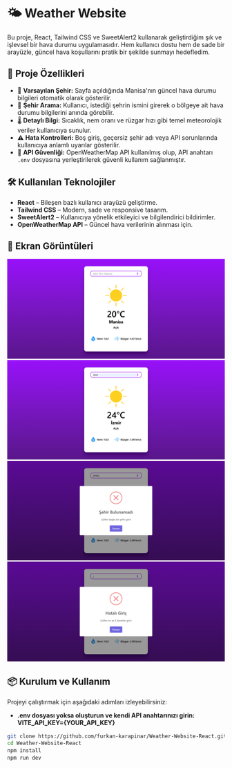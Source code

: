 # 🌤️ Weather Website

Bu proje, React, Tailwind CSS ve SweetAlert2 kullanarak geliştirdiğim şık ve işlevsel bir hava durumu uygulamasıdır. Hem kullanıcı dostu hem de sade bir arayüzle, güncel hava koşullarını pratik bir şekilde sunmayı hedefledim.

## 🚀 Proje Özellikleri

- 📍 **Varsayılan Şehir:** Sayfa açıldığında Manisa'nın güncel hava durumu bilgileri otomatik olarak gösterilir.
- 🔎 **Şehir Arama:** Kullanıcı, istediği şehrin ismini girerek o bölgeye ait hava durumu bilgilerini anında görebilir.
- 🌡️ **Detaylı Bilgi:** Sıcaklık, nem oranı ve rüzgar hızı gibi temel meteorolojik veriler kullanıcıya sunulur.
- ⚠️ **Hata Kontrolleri:** Boş giriş, geçersiz şehir adı veya API sorunlarında kullanıcıya anlamlı uyarılar gösterilir.
- 🔐 **API Güvenliği:** OpenWeatherMap API kullanılmış olup, API anahtarı `.env` dosyasına yerleştirilerek güvenli kullanım sağlanmıştır.

## 🛠️ Kullanılan Teknolojiler

- **React** – Bileşen bazlı kullanıcı arayüzü geliştirme.
- **Tailwind CSS** – Modern, sade ve responsive tasarım.
- **SweetAlert2** – Kullanıcıya yönelik etkileyici ve bilgilendirici bildirimler.
- **OpenWeatherMap API** – Güncel hava verilerinin alınması için.

## 📸 Ekran Görüntüleri

![Ana Ekran](./screenshots/1.png)
![Ana Ekran](./screenshots/2.png)
![Ana Ekran](./screenshots/3.png)
![Ana Ekran](./screenshots/4.png)

## 📦 Kurulum ve Kullanım

Projeyi çalıştırmak için aşağıdaki adımları izleyebilirsiniz:

- **.env dosyası yoksa oluşturun ve kendi API anahtarınızı girin: VITE_API_KEY={YOUR_API_KEY}**
  
```bash
git clone https://github.com/furkan-karapinar/Weather-Website-React.git
cd Weather-Website-React
npm install
npm run dev
```
